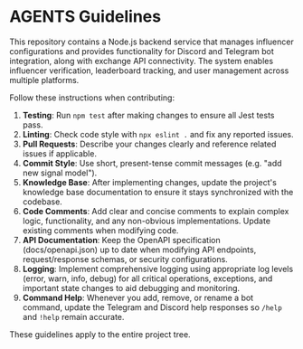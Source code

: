 # AGENTS Guidelines

This repository contains a Node.js backend service that manages influencer configurations and provides functionality for
Discord and Telegram bot integration, along with exchange API connectivity. The system enables influencer verification,
leaderboard tracking, and user management across multiple platforms.

Follow these instructions when contributing:

1. **Testing**: Run `npm test` after making changes to ensure all Jest tests pass.
2. **Linting**: Check code style with `npx eslint .` and fix any reported issues.
3. **Pull Requests**: Describe your changes clearly and reference related issues if applicable.
4. **Commit Style**: Use short, present-tense commit messages (e.g. "add new signal model").
5. **Knowledge Base**: After implementing changes, update the project's knowledge base documentation to ensure it stays
   synchronized with the codebase.
6. **Code Comments**: Add clear and concise comments to explain complex logic, functionality, and any non-obvious
   implementations. Update existing comments when modifying code.
7. **API Documentation**: Keep the OpenAPI specification (docs/openapi.json) up to date when modifying API endpoints,
   request/response schemas, or security configurations.
8. **Logging**: Implement comprehensive logging using appropriate log levels (error, warn, info, debug) for all critical
   operations, exceptions, and important state changes to aid debugging and monitoring.
9. **Command Help**: Whenever you add, remove, or rename a bot command, update the Telegram and Discord help responses so
   `/help` and `!help` remain accurate.

These guidelines apply to the entire project tree.